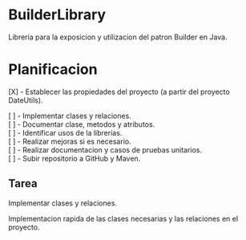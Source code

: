  
 # BuilderLibrary
 
 Libreria para la exposicion y utilizacion del patron Builder en Java. 
 
 # Planificacion
 
 [X] - Establecer las propiedades del proyecto (a partir del proyecto DateUtils). 
 
 [ ] - Implementar clases y relaciones.  
 [ ] - Documentar clase, metodos y atributos.  
 [ ] - Identificar usos de la librerias.  
 [ ] - Realizar mejoras si es necesario.  
 [ ] - Realizar documentacion y casos de pruebas unitarios.  
 [ ] - Subir repositorio a GitHub y Maven. 
 
 ## Tarea
 
 Implementar clases y relaciones. 
 
 Implementacion rapida de las clases necesarias y las relaciones en el proyecto. 
